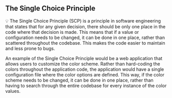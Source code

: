 ## The Single Choice Principle

💡 The Single Choice Principle (SCP) is a principle in software engineering that states that for any given decision, there should be only one place in the code where that decision is made. This means that if a value or configuration needs to be changed, it can be done in one place, rather than scattered throughout the codebase. This makes the code easier to maintain and less prone to bugs.

An example of the Single Choice Principle would be a web application that allows users to customize the color scheme. Rather than hard-coding the colors throughout the application code, the application would have a single configuration file where the color options are defined. This way, if the color scheme needs to be changed, it can be done in one place, rather than having to search through the entire codebase for every instance of the color values.